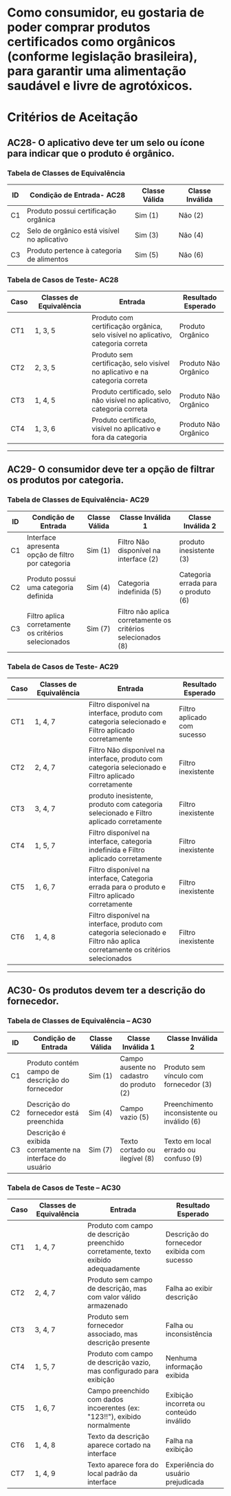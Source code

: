 # Como consumidor, eu gostaria de poder comprar produtos certificados como orgânicos (conforme legislação brasileira), para garantir uma alimentação saudável e livre de agrotóxicos.  
# Critérios de Aceitação
## AC28- O aplicativo deve ter um selo ou ícone para indicar que o produto é orgânico.    
###  Tabela de Classes de Equivalência

| ID  | Condição de Entrada- AC28                         | Classe Válida | Classe Inválida |
|-----|---------------------------------------------|----------------|------------------|
| C1  | Produto possui certificação orgânica        | Sim  (1)          | Não     (2)         |
| C2  | Selo de orgânico está visível no aplicativo | Sim  (3)          | Não     (4)         |
| C3  | Produto pertence à categoria de alimentos   | Sim  (5)         | Não      (6)        |

### Tabela de Casos de Teste- AC28
| Caso | Classes de Equivalência                                   | Entrada                                               | Resultado Esperado |
|------|------------------------------------------------------------|--------------------------------------------------------|--------------------|
| CT1  | 1, 3, 5                                  | Produto com certificação orgânica, selo visível no aplicativo, categoria correta  | Produto Orgânico |
| CT2  | 2, 3, 5                            | Produto sem certificação, selo visível no aplicativo e na categoria correta     |  Produto Não Orgânico   |
| CT3  | 1, 4, 5                              | Produto certificado, selo não visível no aplicativo, categoria correta          |  Produto Não Orgânico |
| CT4  | 1, 3, 6                              | Produto certificado, visível no aplicativo e fora da categoria            |       Produto Não Orgânico |
---
## AC29- O consumidor deve ter a opção de filtrar os produtos por categoria.
###  Tabela de Classes de Equivalência- AC29

| ID  | Condição de Entrada                                 | Classe Válida | Classe Inválida 1 |  Classe Inválida 2 |
|-----|------------------------------------------------------|----------------|------------------|---------------------|
| C1  | Interface apresenta opção de filtro por categoria   | Sim (1)           | Filtro Não disponível na interface  (2)    | produto inesistente (3) |
| C2  | Produto possui uma categoria definida               | Sim (4)         | Categoria indefinida (5) | Categoria errada para o produto (6)   |
| C3  | Filtro aplica corretamente os critérios selecionados | Sim (7)            | Filtro não aplica corretamente os critérios selecionados (8)  |   |

### Tabela de Casos de Teste- AC29 
| Caso | Classes de Equivalência                     | Entrada                                                        | Resultado Esperado |
|------|----------------------------------------------|-----------------------------------------------------------------|--------------------|
| CT1  | 1, 4, 7    | Filtro disponível na interface, produto com categoria selecionado e Filtro aplicado corretamente  | Filtro aplicado com sucesso |
| CT2  | 2, 4, 7    | Filtro Não disponível na interface, produto com categoria selecionado e  Filtro aplicado corretamente  | Filtro inexistente |
| CT3  | 3, 4, 7    | produto inesistente, produto com categoria selecionado e  Filtro aplicado corretamente  | Filtro inexistente  |
| CT4  | 1, 5, 7    | Filtro disponível na interface, categoria indefinida e Filtro aplicado corretamente  | Filtro inexistente  |
| CT5  | 1, 6, 7    | Filtro disponível na interface, Categoria errada para o produto e Filtro aplicado corretamente | Filtro inexistente |
| CT6  | 1, 4, 8    | Filtro disponível na interface, produto com categoria selecionado e  Filtro não aplica corretamente os critérios selecionados       | Filtro inexistente  |
---
## AC30-	Os produtos devem ter a descrição do fornecedor.
### Tabela de Classes de Equivalência – AC30

| ID  | Condição de Entrada                                       | Classe Válida           | Classe Inválida 1                            | Classe Inválida 2                           |
|-----|------------------------------------------------------------|--------------------------|-----------------------------------------------|---------------------------------------------|
| C1  | Produto contém campo de descrição do fornecedor           | Sim (1)                  | Campo ausente no cadastro do produto (2)      | Produto sem vínculo com fornecedor (3)      |
| C2  | Descrição do fornecedor está preenchida                   | Sim (4)                  | Campo vazio (5)                                | Preenchimento inconsistente ou inválido (6) |
| C3  | Descrição é exibida corretamente na interface do usuário  | Sim (7)                  | Texto cortado ou ilegível (8)                 | Texto em local errado ou confuso (9)        |

### Tabela de Casos de Teste – AC30

| Caso | Classes de Equivalência | Entrada                                                                 | Resultado Esperado |
|------|--------------------------|-------------------------------------------------------------------------|--------------------|
| CT1  | 1, 4, 7                 | Produto com campo de descrição preenchido corretamente, texto exibido adequadamente | Descrição do fornecedor exibida com sucesso |
| CT2  | 2, 4, 7                 | Produto sem campo de descrição, mas com valor válido armazenado        | Falha ao exibir descrição                    |
| CT3  | 3, 4, 7                 | Produto sem fornecedor associado, mas descrição presente                | Falha ou inconsistência                      |
| CT4  | 1, 5, 7                 | Produto com campo de descrição vazio, mas configurado para exibição    | Nenhuma informação exibida                  |
| CT5  | 1, 6, 7                 | Campo preenchido com dados incoerentes (ex: "123!!"), exibido normalmente | Exibição incorreta ou conteúdo inválido      |
| CT6  | 1, 4, 8                 | Texto da descrição aparece cortado na interface                         | Falha na exibição                            |
| CT7  | 1, 4, 9                 | Texto aparece fora do local padrão da interface                         | Experiência do usuário prejudicada           |
